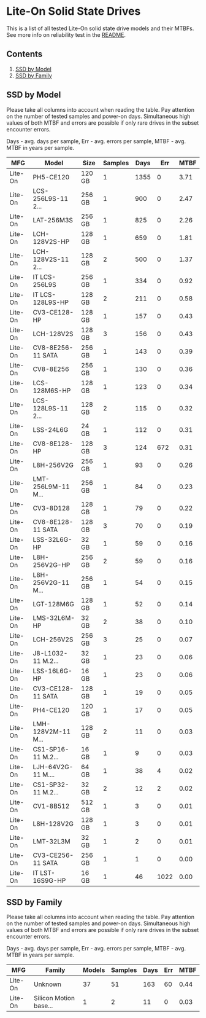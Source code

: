Lite-On Solid State Drives
==========================

This is a list of all tested Lite-On solid state drive models and their MTBFs. See
more info on reliability test in the [README](https://github.com/bsdhw/SMART).

Contents
--------

1. [ SSD by Model  ](#ssd-by-model)
2. [ SSD by Family ](#ssd-by-family)

SSD by Model
------------

Please take all columns into account when reading the table. Pay attention on the
number of tested samples and power-on days. Simultaneous high values of both MTBF
and errors are possible if only rare drives in the subset encounter errors.

Days - avg. days per sample,
Err  - avg. errors per sample,
MTBF - avg. MTBF in years per sample.

| MFG       | Model              | Size   | Samples | Days  | Err   | MTBF |
|-----------|--------------------|--------|---------|-------|-------|------|
| Lite-On   | PH5-CE120          | 120 GB | 1       | 1355  | 0     | 3.71   |
| Lite-On   | LCS-256L9S-11 2... | 256 GB | 1       | 900   | 0     | 2.47   |
| Lite-On   | LAT-256M3S         | 256 GB | 1       | 825   | 0     | 2.26   |
| Lite-On   | LCH-128V2S-HP      | 128 GB | 1       | 659   | 0     | 1.81   |
| Lite-On   | LCH-128V2S-11 2... | 128 GB | 2       | 500   | 0     | 1.37   |
| Lite-On   | IT LCS-256L9S      | 256 GB | 1       | 334   | 0     | 0.92   |
| Lite-On   | IT LCS-128L9S-HP   | 128 GB | 2       | 211   | 0     | 0.58   |
| Lite-On   | CV3-CE128-HP       | 128 GB | 1       | 157   | 0     | 0.43   |
| Lite-On   | LCH-128V2S         | 128 GB | 3       | 156   | 0     | 0.43   |
| Lite-On   | CV8-8E256-11 SATA  | 256 GB | 1       | 143   | 0     | 0.39   |
| Lite-On   | CV8-8E256          | 256 GB | 1       | 130   | 0     | 0.36   |
| Lite-On   | LCS-128M6S-HP      | 128 GB | 1       | 123   | 0     | 0.34   |
| Lite-On   | LCS-128L9S-11 2... | 128 GB | 2       | 115   | 0     | 0.32   |
| Lite-On   | LSS-24L6G          | 24 GB  | 1       | 112   | 0     | 0.31   |
| Lite-On   | CV8-8E128-HP       | 128 GB | 3       | 124   | 672   | 0.31   |
| Lite-On   | L8H-256V2G         | 256 GB | 1       | 93    | 0     | 0.26   |
| Lite-On   | LMT-256L9M-11 M... | 256 GB | 1       | 84    | 0     | 0.23   |
| Lite-On   | CV3-8D128          | 128 GB | 1       | 79    | 0     | 0.22   |
| Lite-On   | CV8-8E128-11 SATA  | 128 GB | 3       | 70    | 0     | 0.19   |
| Lite-On   | LSS-32L6G-HP       | 32 GB  | 1       | 59    | 0     | 0.16   |
| Lite-On   | L8H-256V2G-HP      | 256 GB | 2       | 59    | 0     | 0.16   |
| Lite-On   | L8H-256V2G-11 M... | 256 GB | 1       | 54    | 0     | 0.15   |
| Lite-On   | LGT-128M6G         | 128 GB | 1       | 52    | 0     | 0.14   |
| Lite-On   | LMS-32L6M-HP       | 32 GB  | 2       | 38    | 0     | 0.10   |
| Lite-On   | LCH-256V2S         | 256 GB | 3       | 25    | 0     | 0.07   |
| Lite-On   | J8-L1032-11 M.2... | 32 GB  | 1       | 23    | 0     | 0.06   |
| Lite-On   | LSS-16L6G-HP       | 16 GB  | 1       | 23    | 0     | 0.06   |
| Lite-On   | CV3-CE128-11 SATA  | 128 GB | 1       | 19    | 0     | 0.05   |
| Lite-On   | PH4-CE120          | 120 GB | 1       | 17    | 0     | 0.05   |
| Lite-On   | LMH-128V2M-11 M... | 128 GB | 2       | 11    | 0     | 0.03   |
| Lite-On   | CS1-SP16-11 M.2... | 16 GB  | 1       | 9     | 0     | 0.03   |
| Lite-On   | LJH-64V2G-11 M.... | 64 GB  | 1       | 38    | 4     | 0.02   |
| Lite-On   | CS1-SP32-11 M.2... | 32 GB  | 2       | 12    | 2     | 0.02   |
| Lite-On   | CV1-8B512          | 512 GB | 1       | 3     | 0     | 0.01   |
| Lite-On   | L8H-128V2G         | 128 GB | 1       | 3     | 0     | 0.01   |
| Lite-On   | LMT-32L3M          | 32 GB  | 1       | 2     | 0     | 0.01   |
| Lite-On   | CV3-CE256-11 SATA  | 256 GB | 1       | 1     | 0     | 0.00   |
| Lite-On   | IT LST-16S9G-HP    | 16 GB  | 1       | 46    | 1022  | 0.00   |

SSD by Family
-------------

Please take all columns into account when reading the table. Pay attention on the
number of tested samples and power-on days. Simultaneous high values of both MTBF
and errors are possible if only rare drives in the subset encounter errors.

Days - avg. days per sample,
Err  - avg. errors per sample,
MTBF - avg. MTBF in years per sample.

| MFG       | Family                 | Models | Samples | Days  | Err   | MTBF |
|-----------|------------------------|--------|---------|-------|-------|------|
| Lite-On   | Unknown                | 37     | 51      | 163   | 60    | 0.44   |
| Lite-On   | Silicon Motion base... | 1      | 2       | 11    | 0     | 0.03   |

